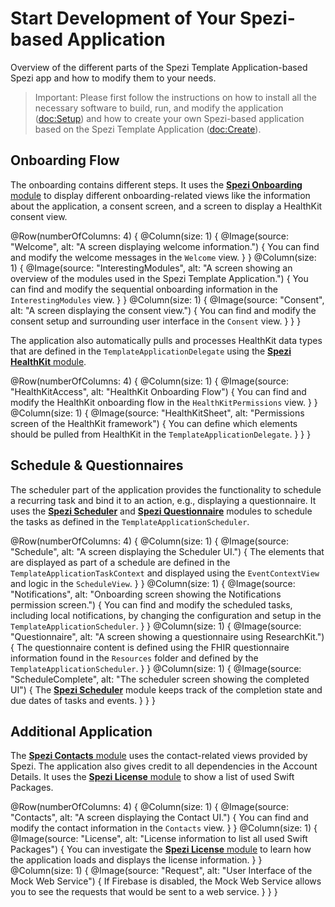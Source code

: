 # Start Development of Your Spezi-based Application

<!--
#
# This source file is part of the Stanford Spezi Template Application open-source project
#
# SPDX-FileCopyrightText: 2023 Stanford University and the project authors (see CONTRIBUTORS.md)
#
# SPDX-License-Identifier: MIT
#    
-->

Overview of the different parts of the Spezi Template Application-based Spezi app and how to modify them to your needs.

> Important: Please first follow the instructions on how to install all the necessary software to build, run, and modify the application (<doc:Setup>) and how to create your own Spezi-based application based on the Spezi Template Application (<doc:Create>).


## Onboarding Flow

The onboarding contains different steps.
It uses the [**Spezi Onboarding** module](https://github.com/StanfordSpezi/SpeziOnboarding) to display different onboarding-related views like the information about the application, a consent screen, and a screen to display a HealthKit consent view.

@Row(numberOfColumns: 4) {
    @Column(size: 1) {
        @Image(source: "Welcome", alt: "A screen displaying welcome information.") {
            You can find and modify the welcome messages in the ``Welcome`` view.
        }
    }
    @Column(size: 1) {
        @Image(source: "InterestingModules", alt: "A screen showing an overview of the modules used in the Spezi Template Application.") {
            You can find and modify the sequential onboarding information in the ``InterestingModules`` view.
        }
    }
    @Column(size: 1) {
        @Image(source: "Consent", alt: "A screen displaying the consent view.") {
            You can find and modify the consent setup and surrounding user interface in the ``Consent`` view.
        }
    }
}

The application also automatically pulls and processes HealthKit data types that are defined in the ``TemplateApplicationDelegate`` using the [**Spezi HealthKit** module](https://github.com/StanfordSpezi/SpeziHealthKit).

@Row(numberOfColumns: 4) {
    @Column(size: 1) {
        @Image(source: "HealthKitAccess", alt: "HealthKit Onboarding Flow") {
            You can find and modify the HealthKit onboarding flow in the ``HealthKitPermissions`` view.
        }
    }
    @Column(size: 1) {
        @Image(source: "HealthKitSheet", alt: "Permissions screen of the HealthKit framework") {
            You can define which elements should be pulled from HealthKit in the ``TemplateApplicationDelegate``.
        }
    }
}

## Schedule & Questionnaires

The scheduler part of the application provides the functionality to schedule a recurring task and bind it to an action, e.g., displaying a questionnaire.
It uses the [**Spezi Scheduler**](https://github.com/StanfordSpezi/SpeziScheduler) and [**Spezi Questionnaire**](https://github.com/StanfordSpezi/SpeziQuestionnaire) modules to schedule the tasks as defined in the `TemplateApplicationScheduler`.

@Row(numberOfColumns: 4) {
    @Column(size: 1) {
        @Image(source: "Schedule", alt: "A screen displaying the Scheduler UI.") {
            The elements that are displayed as part of a schedule are defined in the ``TemplateApplicationTaskContext`` and displayed using the ``EventContextView`` and logic in the ``ScheduleView``.
        }
    }
    @Column(size: 1) {
        @Image(source: "Notifications", alt: "Onboarding screen showing the Notifications permission screen.") {
            You can find and modify the scheduled tasks, including local notifications, by changing the configuration and setup in the ``TemplateApplicationScheduler``.
        }
    }
    @Column(size: 1) {
        @Image(source: "Questionnaire", alt: "A screen showing a questionnaire using ResearchKit.") {
            The questionnaire content is defined using the FHIR questionnaire information found in the `Resources` folder and defined by the ``TemplateApplicationScheduler``.
        }
    }
    @Column(size: 1) {
        @Image(source: "ScheduleComplete", alt: "The scheduler screen showing the completed UI") {
            The [**Spezi Scheduler**](https://github.com/StanfordSpezi/SpeziScheduler) module keeps track of the completion state and due dates of tasks and events.
        }
    }
}


## Additional Application

The [**Spezi Contacts** module](https://github.com/StanfordSpezi/SpeziContact) uses the contact-related views provided by Spezi. 
The application also gives credit to all dependencies in the Account Details. It uses the [**Spezi License** module](https://github.com/StanfordSpezi/SpeziLicense) to show a list of used Swift Packages.


@Row(numberOfColumns: 4) {
    @Column(size: 1) {
        @Image(source: "Contacts", alt: "A screen displaying the Contact UI.") {
            You can find and modify the contact information in the ``Contacts`` view.
        }
    }
    @Column(size: 1) {
        @Image(source: "License", alt: "License information to list all used Swift Packages") {
            You can investigate the [**Spezi License** module](https://github.com/StanfordSpezi/SpeziLicense) to learn how the application loads and displays the license information.
        }
    }
    @Column(size: 1) {
        @Image(source: "Request", alt: "User Interface of the Mock Web Service") {
            If Firebase is disabled, the Mock Web Service allows you to see the requests that would be sent to a web service.
        }
    }
}
            
